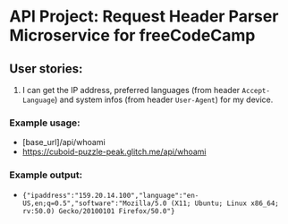 # API Project: Request Header Parser Microservice for freeCodeCamp

## User stories:

1. I can get the IP address, preferred languages (from header `Accept-Language`) and system infos (from header `User-Agent`) for my device.

### Example usage:

- [base_url]/api/whoami
- https://cuboid-puzzle-peak.glitch.me/api/whoami

### Example output:

- `{"ipaddress":"159.20.14.100","language":"en-US,en;q=0.5","software":"Mozilla/5.0 (X11; Ubuntu; Linux x86_64; rv:50.0) Gecko/20100101 Firefox/50.0"}`
